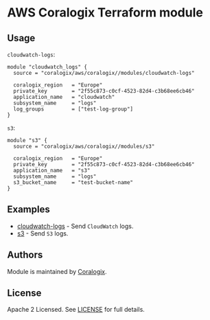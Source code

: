 # AWS Coralogix Terraform module

## Usage

`cloudwatch-logs`:

```hcl
module "cloudwatch_logs" {
  source = "coralogix/aws/coralogix//modules/cloudwatch-logs"

  coralogix_region   = "Europe"
  private_key        = "2f55c873-c0cf-4523-82d4-c3b68ee6cb46"
  application_name   = "cloudwatch"
  subsystem_name     = "logs"
  log_groups         = ["test-log-group"]
}
```

`s3`:

```hcl
module "s3" {
  source = "coralogix/aws/coralogix//modules/s3"

  coralogix_region   = "Europe"
  private_key        = "2f55c873-c0cf-4523-82d4-c3b68ee6cb46"
  application_name   = "s3"
  subsystem_name     = "logs"
  s3_bucket_name     = "test-bucket-name"
}
```

## Examples

- [cloudwatch-logs](https://github.com/coralogix/terraform-coralogix-aws/tree/master/examples/cloudwatch-logs) - Send `CloudWatch` logs.
- [s3](https://github.com/coralogix/terraform-coralogix-aws/tree/master/examples/s3) - Send `S3` logs.

## Authors

Module is maintained by [Coralogix](https://github.com/coralogix).

## License

Apache 2 Licensed. See [LICENSE](https://github.com/coralogix/terraform-coralogix-aws/tree/master/LICENSE) for full details.
